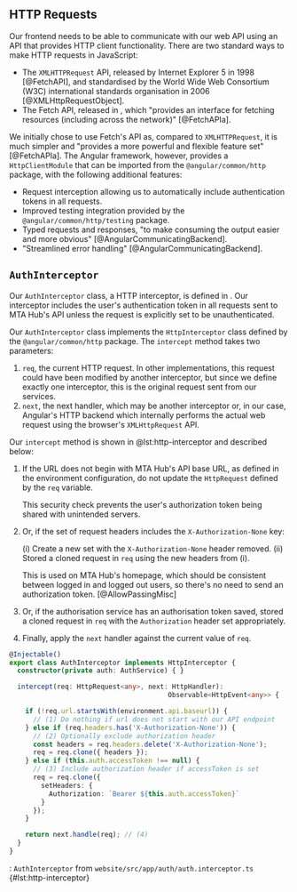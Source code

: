 ## HTTP Requests

Our frontend needs to be able to communicate with our web API using an API that provides HTTP client functionality. There are two standard ways to make HTTP requests in JavaScript:

- The `XMLHTTPRequest` API, released by Internet Explorer 5 in 1998 [@FetchAPI], and standardised by the World Wide Web Consortium (W3C) international standards organisation in 2006 [@XMLHttpRequestObject].
- The Fetch API, released in , which "provides an interface for fetching resources (including across the network)" [@FetchAPIa].

We initially chose to use Fetch's API as, compared to `XMLHTTPRequest`, it is much simpler and "provides a more powerful and flexible feature set" [@FetchAPIa]. The Angular framework, however, provides a `HttpClientModule` that can be imported from the `@angular/common/http` package, with the following additional features:

- Request interception allowing us to automatically include authentication tokens in all requests.
- Improved testing integration provided by the `@angular/common/http/testing` package.
- Typed requests and responses, "to make consuming the output easier and more obvious" [@AngularCommunicatingBackend].
- "Streamlined error handling" [@AngularCommunicatingBackend].


## `AuthInterceptor`

<!-- talk about how certain requests should still go through despite an authentication failure -->

Our `AuthInterceptor` class, a HTTP interceptor, is defined in . Our interceptor includes the user's authentication token in all requests sent to MTA Hub's API unless the request is explicitly set to be unauthenticated.

Our `AuthInterceptor` class implements the `HttpInterceptor` class defined by the `@angular/common/http` package. The `intercept` method takes two parameters:

1. `req`, the current HTTP request. In other implementations, this request could have been modified by another interceptor, but since we define exactly one interceptor, this is the original request sent from our services.
2. `next`, the next handler, which may be another interceptor or, in our case, Angular's HTTP backend which internally performs the actual web request using the browser's `XMLHttpRequest` API.

Our `intercept` method is shown in @lst:http-interceptor and described below:

1. If the URL does not begin with MTA Hub's API base URL, as defined in the environment configuration, do not update the `HttpRequest` defined by the `req` variable.

    This security check prevents the user's authorization token being shared with unintended servers.

1. Or, if the set of request headers includes the `X-Authorization-None` key:

    (i) Create a new set with the `X-Authorization-None` header removed.
    (ii) Stored a cloned request in `req` using the new headers from (i).

    This is used on MTA Hub's homepage, which should be consistent between logged in and logged out users, so there's no need to send an authorization token. [@AllowPassingMisc]

1. Or, if the authorisation service has an authorisation token saved, stored a cloned request in `req` with the `Authorization` header set appropriately.
1. Finally, apply the `next` handler against the current value of `req`.

```ts
@Injectable()
export class AuthInterceptor implements HttpInterceptor {
  constructor(private auth: AuthService) { }

  intercept(req: HttpRequest<any>, next: HttpHandler):
                                        Observable<HttpEvent<any>> {

    if (!req.url.startsWith(environment.api.baseurl)) {
      // (1) Do nothing if url does not start with our API endpoint
    } else if (req.headers.has('X-Authorization-None')) {
      // (2) Optionally exclude authorization header
      const headers = req.headers.delete('X-Authorization-None');
      req = req.clone({ headers });
    } else if (this.auth.accessToken !== null) {
      // (3) Include authorization header if accessToken is set
      req = req.clone({
        setHeaders: {
          Authorization: `Bearer ${this.auth.accessToken}`
        }
      });
    }

    return next.handle(req); // (4)
  }
}
```
: `AuthInterceptor` from `website/src/app/auth/auth.interceptor.ts` {#lst:http-interceptor}

<!-- catching httpclient errors https://stackoverflow.com/questions/46019771/catching-errors-in-angular-httpclient -->


<!-- content-length header setting it to 0, using body:'' instead of content-length: 0 - https://stackoverflow.com/questions/7210507/ajax-post-error-refused-to-set-unsafe-header-connection/7210840 -->

<!--
### Caching

Some data rarely changes and
talk about caching techniques. for example, we can show old data initially (if available) and update with the newest info when it comes. cache eviction? disable for admin areas in case a decision is made on outdated info? make sure to still show feedback if a request fails, of course. but this would be covered by the default case. -->
